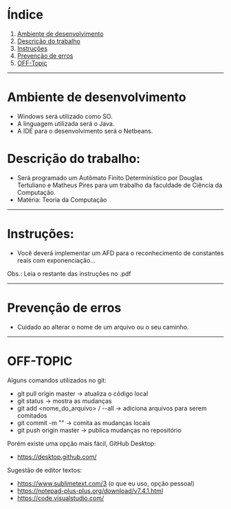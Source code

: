 # Índice

1. [Ambiente de desenvolvimento](#ambiente-de-desenvolvimento)
2. [Descrição do trabalho](#descricao-trabalho)
3. [Instruções](#instrucoes)
4. [Prevenção de erros](#erros)
5. [OFF-Topic](#OFF-TOPIC)

***
# <a id="ambiente-de-desenvolvimento">Ambiente de desenvolvimento</a>

  - Windows será utilizado como SO.
  - A linguagem utilizada será o Java.
  - A IDE para o desenvolvimento será o Netbeans.

# <a id="descricao-trabalho">Descrição do trabalho: </a>
  - Será programado um Autômato Finito Determinístico por Douglas Tertuliano e Matheus Pires para um trabalho da faculdade de Ciência da Computação.
  - Matéria: Teoria da Computação

***
# <a id="instrucoes">Instruções: </a>
 - Você deverá implementar um AFD para o reconhecimento de constantes reais com exponenciação...


Obs.: Leia o restante das instruções no .pdf

***
# <a id="erros">Prevenção de erros</a>
 - Cuidado ao alterar o nome de um arquivo ou o seu caminho.
***

# <a id="OFF-TOPIC">OFF-TOPIC</a>

Alguns comandos utilizados no git:
 * git pull origin master -> atualiza o código local 
 * git status -> mostra as mudanças
 * git add <nome_do_arquivo> / --all -> adiciona arquivos para serem comitados
 * git commit -m "<mensagem>" -> comita as mudanças locais
 * git push origin master -> publica mudanças no repositório

Porém existe uma opção mais fácil, GitHub Desktop:
 * https://desktop.github.com/ 

Sugestão de editor textos:
  - https://www.sublimetext.com/3 (o que eu uso, opção pessoal)
  - https://notepad-plus-plus.org/download/v7.4.1.html
  - https://code.visualstudio.com/
